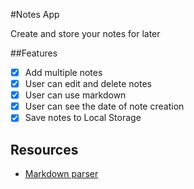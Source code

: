 #Notes App

Create and store your notes for later

##Features
- [x] Add multiple notes
- [x] User can edit and delete notes
- [x] User can use markdown
- [x] User can see the date of note creation
- [x] Save notes to Local Storage

## Resources
- [Markdown parser](https://github.com/markedjs/marked)